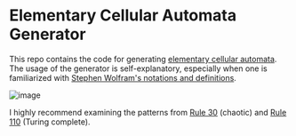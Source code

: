 # Elementary Cellular Automata Generator

This repo contains the code for generating [elementary cellular automata](https://en.wikipedia.org/wiki/Elementary_cellular_automaton). The usage of the generator is self-explanatory, especially when one is familiarized with [Stephen Wolfram's notations and definitions](https://en.wikipedia.org/wiki/Elementary_cellular_automaton).

![image](https://user-images.githubusercontent.com/532545/34105502-58ea6b94-e3a9-11e7-9392-94e25fc727da.png)

I highly recommend examining the patterns from [Rule 30](https://en.wikipedia.org/wiki/Rule_30) (chaotic) and [Rule 110](https://en.wikipedia.org/wiki/Rule_110) (Turing complete).
